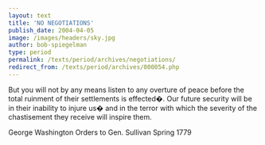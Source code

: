```yaml
---
layout: text
title: 'NO NEGOTIATIONS'
publish_date: 2004-04-05
image: /images/headers/sky.jpg
author: bob-spiegelman
type: period
permalink: /texts/period/archives/negotiations/
redirect_from: /texts/period/archives/000054.php
---
```

But you will not by any means listen to any overture of peace before the total ruinment of their settlements is effected�. Our future security will be in their inability to injure us� and in the terror with which the severity of the chastisement they receive will inspire them.

George Washington
Orders to Gen. Sullivan
Spring 1779
